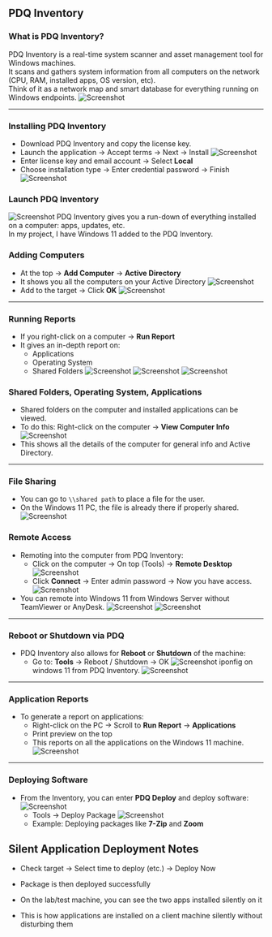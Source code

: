 ## PDQ Inventory

### What is PDQ Inventory?

PDQ Inventory is a real-time system scanner and asset management tool for Windows machines.  
It scans and gathers system information from all computers on the network (CPU, RAM, installed apps, OS version, etc).  
Think of it as a network map and smart database for everything running on Windows endpoints.
![Screenshot](images/screenshot414.jpg)

---
### Installing PDQ Inventory
- Download PDQ Inventory and copy the license key.
- Launch the application → Accept terms → Next → Install
![Screenshot](images/screenshot331.jpg)
- Enter license key and email account → Select **Local**
- Choose installation type → Enter credential password → Finish
![Screenshot](images/screenshot332.jpg)
### Launch PDQ Inventory
![Screenshot](images/screenshot333.jpg)
PDQ Inventory gives you a run-down of everything installed on a computer: apps, updates, etc.  
In my project, I have Windows 11 added to the PDQ Inventory.

### Adding Computers

- At the top → **Add Computer** → **Active Directory**
- It shows you all the computers on your Active Directory
![Screenshot](images/screenshot361.jpg)
- Add to the target → Click **OK**
![Screenshot](images/screenshot360.jpg)
---
### Running Reports

- If you right-click on a computer → **Run Report**
- It gives an in-depth report on:
  - Applications
  - Operating System
  - Shared Folders
![Screenshot](images/screenshot362.jpg)
![Screenshot](images/screenshot363.jpg)
![Screenshot](images/screenshot364.jpg)
### Shared Folders, Operating System, Applications

- Shared folders on the computer and installed applications can be viewed.
- To do this: Right-click on the computer → **View Computer Info**
![Screenshot](images/screenshot366.jpg)
- This shows all the details of the computer for general info and Active Directory.
---
### File Sharing
- You can go to `\\shared path` to place a file for the user.
- On the Windows 11 PC, the file is already there if properly shared.
![Screenshot](images/screenshot365.jpg)
### Remote Access

- Remoting into the computer from PDQ Inventory:
  - Click on the computer → On top (Tools) → **Remote Desktop**
![Screenshot](images/screenshot367.jpg)
  - Click **Connect** → Enter admin password → Now you have access.
![Screenshot](images/screenshot371.jpg)
- You can remote into Windows 11 from Windows Server without TeamViewer or AnyDesk.
![Screenshot](images/screenshot369.jpg)
![Screenshot](images/screenshot372.jpg)

---
### Reboot or Shutdown via PDQ

- PDQ Inventory also allows for **Reboot** or **Shutdown** of the machine:
  - Go to: **Tools** → Reboot / Shutdown → OK
![Screenshot](images/screenshot375.jpg)
	iponfig on windows 11 from PDQ Inventory.
![Screenshot](images/screenshot374.jpg)

---
### Application Reports

- To generate a report on applications:
  - Right-click on the PC → Scroll to **Run Report** → **Applications**
  - Print preview on the top
  - This reports on all the applications on the Windows 11 machine.
![Screenshot](images/screenshot378.jpg)
---
### Deploying Software

- From the Inventory, you can enter **PDQ Deploy** and deploy software:
![Screenshot](images/screenshot379.jpg)
  - Tools → Deploy Package
![Screenshot](images/screenshot380.jpg)
  - Example: Deploying packages like **7-Zip** and **Zoom**
## Silent Application Deployment Notes

- Check target → Select time to deploy (etc.) → Deploy Now
- Package is then deployed successfully

- On the lab/test machine, you can see the two apps installed silently on it
- This is how applications are installed on a client machine silently without disturbing them
